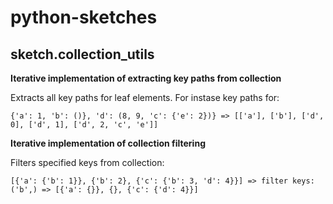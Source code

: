 # python-sketches

## sketch.collection_utils

**Iterative implementation of extracting key paths from collection**

Extracts all key paths for leaf elements. For instase key paths for:

`{'a': 1, 'b': ()}, 'd': (8, 9, 'c': {'e': 2})} => [['a'], ['b'], ['d', 0], ['d', 1], ['d', 2, 'c', 'e']]`

**Iterative implementation of collection filtering**

Filters specified keys from collection:

`[{'a': {'b': 1}}, {'b': 2}, {'c': {'b': 3, 'd': 4}}] => filter keys: ('b',) => [{'a': {}}, {}, {'c': {'d': 4}}]`
